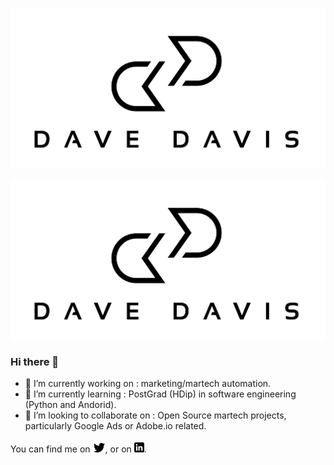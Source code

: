 ![alt text](https://github.com/davedavis/davedavis/blob/main/logo.png "Dave Davis")

<img align="center" src="https://github.com/davedavis/davedavis/blob/main/logo.png" alt="Dave Davis">


### Hi there 👋

<!--
**davedavis/davedavis** is a ✨ _special_ ✨ repository because its `README.md` (this file) appears on your GitHub profile.

Here are some ideas to get you started:

- 🔭 I’m currently working on ...
- 🌱 I’m currently learning ...
- 👯 I’m looking to collaborate on ...
- 🤔 I’m looking for help with ...
- 💬 Ask me about ...
- 📫 How to reach me: ...
- 😄 Pronouns: ...
- ⚡ Fun fact: ...
-->

- 🔭 I’m currently working on : marketing/martech automation.
- 🌱 I’m currently learning : PostGrad (HDip) in software engineering (Python and Andorid).
- 👯 I’m looking to collaborate on : Open Source martech projects, particularly Google Ads or Adobe.io related.

You can find me on [![Twitter][1.2]][1], or on [![LinkedIn][2.2]][2].

<!-- Icons -->

[1.2]: https://raw.githubusercontent.com/davedavis/davedavis/main/twitter.png
[2.2]: https://raw.githubusercontent.com/davedavis/davedavis/main/linkedin.png

<!-- Links to social media accounts -->

[1]: https://twitter.com/davedavis
[2]: https://www.linkedin.com/in/davedavis/
